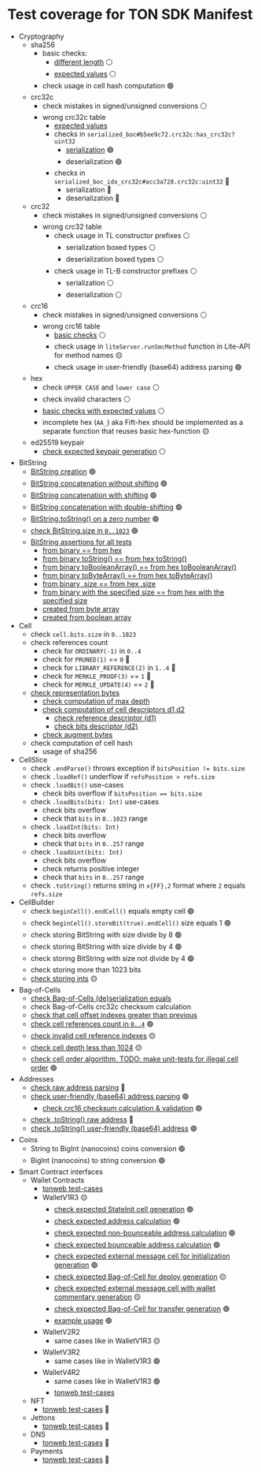 # Test coverage for TON SDK Manifest

- Cryptography
    - sha256
        - basic checks:
            - [different length](https://github.com/ton-blockchain/ton/blob/eb86234a1120fc3f9c6b390f4471cfd92b875044/tdutils/test/crypto.cpp#L179) ⚪️
            - [expected values](https://github.com/ton-blockchain/ton/blob/eb86234a1120fc3f9c6b390f4471cfd92b875044/tdutils/test/crypto.cpp#L243) ⚪️
        - check usage in cell hash computation 🟢
    - crc32c
        - check mistakes in signed/unsigned conversions ⚪️
        - wrong crc32c table 
            - [expected values](https://github.com/ton-blockchain/ton/blob/eb86234a1120fc3f9c6b390f4471cfd92b875044/tdutils/test/crypto.cpp#L278)
            - checks in `serialized_boc#b5ee9c72.crc32c:has_crc32c?uint32`
                - [serialization](https://github.com/andreypfau/ton-kotlin/blob/363504ec96e821d4178dc09a2234377fd02808e9/ton-boc/src/commonMain/kotlin/org/ton/boc/BagOfCellsUtils.kt#L169) 🟢
                - deserialization 🟢
            - checks in `serialized_boc_idx_crc32c#acc3a728.crc32c:uint32` 🔵
                - serialization 🔵
                - deserialization 🔵
    - crc32
        - check mistakes in signed/unsigned conversions ⚪️
        - wrong crc32 table 
            - check usage in TL constructor prefixes ⚪️
                - serialization boxed types ⚪️
                - deserialization boxed types ⚪️
            - check usage in TL-B constructor prefixes ⚪️
                - serialization ⚪️
                - deserialization ⚪️
    - crc16
        - check mistakes in signed/unsigned conversions ⚪️
        - wrong crc16 table
            - [basic checks](https://github.com/andreypfau/ton-kotlin/blob/main/ton-crypto/src/commonTest/kotlin/org/ton/crypto/Crc16Test.kt) ⚪️
            - check usage in `liteServer.runSmcMethod` function in Lite-API for method names 🟡
            - check usage in user-friendly (base64) address parsing 🟢
  - hex
      - check `UPPER CASE` and `lower case` ⚪️
      - check invalid characters ⚪️
      - [basic checks with expected values](https://github.com/andreypfau/ton-kotlin/blob/main/ton-crypto/src/commonTest/kotlin/org/ton/crypto/HexTest.kt) ⚪️
      - incomplete hex (`AA_`) aka Fift-hex should be implemented as a separate function that reuses basic 
        hex-function 🟡
  - ed25519 keypair
      - [check expected keypair generation](https://github.com/andreypfau/ton-kotlin/blob/6e2f83fc80f19466c84289c40e6de396b7320752/ton-smartcontract/src/jvmTest/kotlin/org/ton/smartcontract/wallet/v1/WalletV1R3Test.kt#L42) ⚪️
- BitString
    - [BitString creation](https://github.com/andreypfau/ton-kotlin/blob/363504ec96e821d4178dc09a2234377fd02808e9/ton-bitstring/src/commonTest/kotlin/org/ton/bitstring/BitStringTest.kt#L11) 🟢
    - [BitString concatenation without shifting](https://github.com/andreypfau/ton-kotlin/blob/363504ec96e821d4178dc09a2234377fd02808e9/ton-bitstring/src/commonTest/kotlin/org/ton/bitstring/BitStringTest.kt#L44) 🟢
    - [BitString concatenation with shifting](https://github.com/andreypfau/ton-kotlin/blob/363504ec96e821d4178dc09a2234377fd02808e9/ton-bitstring/src/commonTest/kotlin/org/ton/bitstring/BitStringTest.kt#L57) 🟢
    - [BitString concatenation with double-shifting](https://github.com/andreypfau/ton-kotlin/blob/363504ec96e821d4178dc09a2234377fd02808e9/ton-bitstring/src/commonTest/kotlin/org/ton/bitstring/BitStringTest.kt#L68) 🟢
    - [BitString.toString() on a zero number](https://github.com/andreypfau/ton-kotlin/blob/363504ec96e821d4178dc09a2234377fd02808e9/ton-bitstring/src/commonTest/kotlin/org/ton/bitstring/BitStringTest.kt#L107) 🟢
    - [check BitString.size in `0..1023`](https://github.com/andreypfau/ton-kotlin/blob/3b02ad6c729e14fff8c023801062f9505cc6ed4a/ton-bitstring/src/commonMain/kotlin/org/ton/bitstring/ByteBackedBitString.kt#L167) 🟢
    - [BitString assertions for all tests](https://github.com/andreypfau/ton-kotlin/blob/363504ec96e821d4178dc09a2234377fd02808e9/ton-bitstring/src/commonTest/kotlin/org/ton/bitstring/BitStringTest.kt#L114)
        - [from binary == from hex](https://github.com/andreypfau/ton-kotlin/blob/363504ec96e821d4178dc09a2234377fd02808e9/ton-bitstring/src/commonTest/kotlin/org/ton/bitstring/BitStringTest.kt#L119)
        - [from binary toString() == from hex toString()](https://github.com/andreypfau/ton-kotlin/blob/363504ec96e821d4178dc09a2234377fd02808e9/ton-bitstring/src/commonTest/kotlin/org/ton/bitstring/BitStringTest.kt#L121)
        - [from binary toBooleanArray() == from hex toBooleanArray()](https://github.com/andreypfau/ton-kotlin/blob/363504ec96e821d4178dc09a2234377fd02808e9/ton-bitstring/src/commonTest/kotlin/org/ton/bitstring/BitStringTest.kt#L125)
        - [from binary toByteArray() == from hex toByteArray()](https://github.com/andreypfau/ton-kotlin/blob/363504ec96e821d4178dc09a2234377fd02808e9/ton-bitstring/src/commonTest/kotlin/org/ton/bitstring/BitStringTest.kt#L126)
        - [from binary .size == from hex .size](https://github.com/andreypfau/ton-kotlin/blob/363504ec96e821d4178dc09a2234377fd02808e9/ton-bitstring/src/commonTest/kotlin/org/ton/bitstring/BitStringTest.kt#L127)
        - [from binary with the specified size == from hex with the specified size](https://github.com/andreypfau/ton-kotlin/blob/363504ec96e821d4178dc09a2234377fd02808e9/ton-bitstring/src/commonTest/kotlin/org/ton/bitstring/BitStringTest.kt#L128)
        - [created from byte array](https://github.com/andreypfau/ton-kotlin/blob/363504ec96e821d4178dc09a2234377fd02808e9/ton-bitstring/src/commonTest/kotlin/org/ton/bitstring/BitStringTest.kt#L132)
        - [created from boolean array](https://github.com/andreypfau/ton-kotlin/blob/363504ec96e821d4178dc09a2234377fd02808e9/ton-bitstring/src/commonTest/kotlin/org/ton/bitstring/BitStringTest.kt#L133)
- Cell
    - check `cell.bits.size` in `0..1023`
    - check references count
        - check for `ORDINARY(-1)` in `0..4`
        - check for `PRUNED(1)` == `0` 🔵
        - check for `LIBRARY_REFERENCE(2)` in `1..4` 🔵
        - check for `MERKLE_PROOF(3)` == `1` 🔵
        - check for `MERKLE_UPDATE(4)` == `2` 🔵
    - [check representation bytes](https://github.com/andreypfau/ton-kotlin/blob/363504ec96e821d4178dc09a2234377fd02808e9/ton-cell/src/commonMain/kotlin/org/ton/cell/DataCell.kt#L97)
        - [check computation of max depth](https://github.com/andreypfau/ton-kotlin/blob/363504ec96e821d4178dc09a2234377fd02808e9/ton-cell/src/commonTest/kotlin/org/ton/cell/CellTest.kt#L9)
        - [check computation of cell descriptors d1,d2](https://github.com/andreypfau/ton-kotlin/blob/363504ec96e821d4178dc09a2234377fd02808e9/ton-cell/src/commonTest/kotlin/org/ton/cell/CellTest.kt#L81)
            - [check reference descriptor (d1)](https://github.com/andreypfau/ton-kotlin/blob/363504ec96e821d4178dc09a2234377fd02808e9/ton-cell/src/commonMain/kotlin/org/ton/cell/DataCell.kt#L86)
            - [check bits descriptor (d2)](https://github.com/andreypfau/ton-kotlin/blob/363504ec96e821d4178dc09a2234377fd02808e9/ton-cell/src/commonMain/kotlin/org/ton/cell/DataCell.kt#L89)
        - [check augment bytes](https://github.com/andreypfau/ton-kotlin/blob/363504ec96e821d4178dc09a2234377fd02808e9/ton-cell/src/commonMain/kotlin/org/ton/cell/DataCell.kt#L92)
    - check computation of cell hash
        - usage of sha256
- CellSlice
    - check `.endParse()` throws exception if `bitsPosition != bits.size`
    - check `.loadRef()` underflow if `refsPosition > refs.size`
    - check `.loadBit()` use-cases
        - check bits overflow if `bitsPosition == bits.size`
    - check `.loadBits(bits: Int)` use-cases
        - check bits overflow
        - check that `bits` in `0..1023` range
    - check `.loadInt(bits: Int)`
        - check bits overflow
        - check that `bits` in `0..257` range
    - check `.loadUint(bits: Int)`
        - check bits overflow 
        - check returns positive integer 
        - check that `bits` in `0..257` range 
    - check `.toString()` returns string in `x{FF},2` format where `2` equals `refs.size`
- CellBuilder
    - check `beginCell().endCell()` equals empty cell 🟢
    - check `beginCell().storeBit(true).endCell()` size equals 1 🟢
    - check storing BitString with size divide by 8 🟢
    - check storing BitString with size divide by 4 🟢
    - check storing BitString with size not divide by 4 🟢
    - check storing more than 1023 bits
    - [check storing ints](https://github.com/andreypfau/ton-kotlin/blob/addf79aeed62e87da74049aa1e720f96a791edde/ton-cell/src/commonTest/kotlin/org/ton/cell/CellBuilderTest.kt#L50) 🟡
- Bag-of-Cells
    - [check Bag-of-Cells (de)serialization equals](https://github.com/andreypfau/ton-kotlin/blob/addf79aeed62e87da74049aa1e720f96a791edde/ton-boc/src/jvmTest/kotlin/BagOfCellsTest.kt#L12)
    - check Bag-of-Cells crc32c checksum calculation
    - [check that cell offset indexes greater than previous](https://github.com/andreypfau/ton-kotlin/blob/addf79aeed62e87da74049aa1e720f96a791edde/ton-boc/src/commonMain/kotlin/org/ton/boc/BagOfCellsUtils.kt#L71)
    - [check cell references count in `0..4`](https://github.com/andreypfau/ton-kotlin/blob/addf79aeed62e87da74049aa1e720f96a791edde/ton-boc/src/commonMain/kotlin/org/ton/boc/BagOfCellsUtils.kt#L95) 🟢
    - [check invalid cell reference indexes](https://github.com/andreypfau/ton-kotlin/blob/addf79aeed62e87da74049aa1e720f96a791edde/ton-boc/src/commonMain/kotlin/org/ton/boc/BagOfCellsUtils.kt#L121) 🟡
    - [check cell depth less than 1024](https://github.com/andreypfau/ton-kotlin/blob/6e2f83fc80f19466c84289c40e6de396b7320752/ton-boc/src/commonMain/kotlin/org/ton/boc/CachedBagOfCells.kt#L62) 🟡
    - [check cell order algorithm. TODO: make unit-tests for illegal cell order](https://github.com/andreypfau/ton-kotlin/blob/6e2f83fc80f19466c84289c40e6de396b7320752/ton-boc/src/commonMain/kotlin/org/ton/boc/CachedBagOfCells.kt#L89) 🟢
- Addresses
    - [check raw address parsing](https://github.com/andreypfau/ton-kotlin/blob/6e2f83fc80f19466c84289c40e6de396b7320752/ton-block/src/commonTest/kotlin/org/ton/block/MsgAddressIntTest.kt#L10) 🔵
    - [check user-friendly (base64) address parsing](https://github.com/andreypfau/ton-kotlin/blob/6e2f83fc80f19466c84289c40e6de396b7320752/ton-block/src/commonTest/kotlin/org/ton/block/MsgAddressIntTest.kt#L28) 🟢
        - [check crc16 checksum calculation & validation](https://github.com/andreypfau/ton-kotlin/blob/6e2f83fc80f19466c84289c40e6de396b7320752/ton-block/src/commonMain/kotlin/org/ton/block/AddrStd.kt#L133) 🟢
    - [check .toString() raw address](https://github.com/andreypfau/ton-kotlin/blob/6e2f83fc80f19466c84289c40e6de396b7320752/ton-block/src/commonTest/kotlin/org/ton/block/MsgAddressIntTest.kt#L104) 🔵
    - [check .toString() user-friendly (base64) address](https://github.com/andreypfau/ton-kotlin/blob/6e2f83fc80f19466c84289c40e6de396b7320752/ton-block/src/commonTest/kotlin/org/ton/block/MsgAddressIntTest.kt#L140) 🟢
- Coins
    - String to BigInt (nanocoins) coins conversion 🟢
    - BigInt (nanocoins) to string conversion 🟢
- Smart Contract interfaces
    - Wallet Contracts
        - [tonweb test-cases](https://github.com/toncenter/tonweb/blob/master/test/typescripted/wallet-contract.test.js)
        - WalletV1R3 🟡
            - [check expected StateInit cell generation](https://github.com/andreypfau/ton-kotlin/blob/6e2f83fc80f19466c84289c40e6de396b7320752/ton-smartcontract/src/jvmTest/kotlin/org/ton/smartcontract/wallet/v1/WalletV1R3Test.kt#L49) 🟢
            - [check expected address calculation](https://github.com/andreypfau/ton-kotlin/blob/6e2f83fc80f19466c84289c40e6de396b7320752/ton-smartcontract/src/jvmTest/kotlin/org/ton/smartcontract/wallet/v1/WalletV1R3Test.kt#L63) 🟢
            - [check expected non-bounceable address calculation](https://github.com/andreypfau/ton-kotlin/blob/6e2f83fc80f19466c84289c40e6de396b7320752/ton-smartcontract/src/jvmTest/kotlin/org/ton/smartcontract/wallet/v1/WalletV1R3Test.kt#L72) 🟢
            - [check expected bounceable address calculation](https://github.com/andreypfau/ton-kotlin/blob/6e2f83fc80f19466c84289c40e6de396b7320752/ton-smartcontract/src/jvmTest/kotlin/org/ton/smartcontract/wallet/v1/WalletV1R3Test.kt#L81) 🟢
            - [check expected external message cell for initialization generation](https://github.com/andreypfau/ton-kotlin/blob/6e2f83fc80f19466c84289c40e6de396b7320752/ton-smartcontract/src/jvmTest/kotlin/org/ton/smartcontract/wallet/v1/WalletV1R3Test.kt#L90) 🟢
            - [check expected Bag-of-Cell for deploy generation](https://github.com/andreypfau/ton-kotlin/blob/6e2f83fc80f19466c84289c40e6de396b7320752/ton-smartcontract/src/jvmTest/kotlin/org/ton/smartcontract/wallet/v1/WalletV1R3Test.kt#L104) 🟡
            - [check expected external message cell with wallet commentary generation](https://github.com/andreypfau/ton-kotlin/blob/6e2f83fc80f19466c84289c40e6de396b7320752/ton-smartcontract/src/jvmTest/kotlin/org/ton/smartcontract/wallet/v1/WalletV1R3Test.kt#L128) 🟡
            - [check expected Bag-of-Cell for transfer generation](https://github.com/andreypfau/ton-kotlin/blob/6e2f83fc80f19466c84289c40e6de396b7320752/ton-smartcontract/src/jvmTest/kotlin/org/ton/smartcontract/wallet/v1/WalletV1R3Test.kt#L143) 🟢
            - [example usage](https://github.com/andreypfau/ton-kotlin/blob/6e2f83fc80f19466c84289c40e6de396b7320752/ton-smartcontract/src/jvmTest/kotlin/org/ton/smartcontract/wallet/v1/WalletV1R3Example.kt#L19) 🟢
        - WalletV2R2
            - same cases like in WalletV1R3 🟡
        - WalletV3R2
            - same cases like in WalletV1R3 🟢
        - WalletV4R2
            - same cases like in WalletV1R3 🟢
            - [tonweb test-cases](https://github.com/toncenter/tonweb/blob/master/src/test-wallet4.js)
    - NFT
        - [tonweb test-cases](https://github.com/toncenter/tonweb/blob/master/src/test-nft.js) 🔵
    - Jettons
        - [tonweb test-cases](https://github.com/toncenter/tonweb/blob/master/src/test-jetton.js) 🔵
    - DNS
        - [tonweb test-cases](https://github.com/toncenter/tonweb/blob/master/src/test-dns.js) 🔵
    - Payments
        - [tonweb test-cases](https://github.com/toncenter/tonweb/blob/master/src/test-payments.js) 🔵
